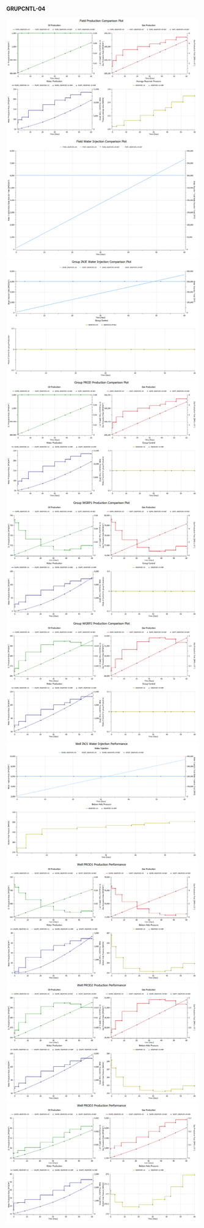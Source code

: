 #### GRUPCNTL-04

![](GRUPCNTL-04-Field_Production_Comparison_Plot.png)
![](GRUPCNTL-04-Field_Water_Injection_Comparison_Plot.png)
![](GRUPCNTL-04-Group_INJE_Water_Injection_Comparison_Plot.png)
![](GRUPCNTL-04-Group_PROD_Production_Comparison_Plot.png)
![](GRUPCNTL-04-Group_WGRP1_Production_Comparison_Plot.png)
![](GRUPCNTL-04-Group_WGRP2_Production_Comparison_Plot.png)
![](GRUPCNTL-04-Well_INJ1_Water_Injection_Performance.png)
![](GRUPCNTL-04-Well_PROD1_Production_Performance.png)
![](GRUPCNTL-04-Well_PROD2_Production_Performance.png)
![](GRUPCNTL-04-Well_PROD3_Production_Performance.png)
